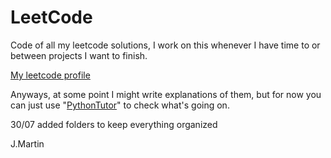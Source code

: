 # LeetCode

Code of all my leetcode solutions, I work on this whenever I have time to or between projects I want to finish.

[My leetcode profile](https://leetcode.com/u/AceMartin/)

Anyways, at some point I might write explanations of them, but for now you can just use "[PythonTutor](https://pythontutor.com/)" to check what's going on.

30/07 added folders to keep everything organized

J.Martin